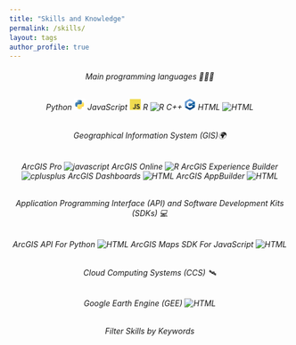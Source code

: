 ```yaml
---
title: "Skills and Knowledge"
permalink: /skills/
layout: tags
author_profile: true
---
```


<h6 align="center">Main programming languages 👨🏽‍💻 </h6>
<h6 align="center">
Python <img src="https://raw.githubusercontent.com/devicons/devicon/master/icons/python/python-original.svg" alt="python" width="20" height="20"/> 
JavaScript <img src="https://raw.githubusercontent.com/devicons/devicon/master/icons/javascript/javascript-original.svg" alt="javascript" width="20" height="20"/> 
R <img src="https://upload.wikimedia.org/wikipedia/commons/1/1b/R_logo.svg" alt="R" width="20" height="20"/> 
C++ <img src="https://raw.githubusercontent.com/devicons/devicon/master/icons/cplusplus/cplusplus-original.svg" alt="C++" width="20" height="20"/> 
HTML <img src="https://upload.wikimedia.org/wikipedia/commons/6/61/HTML5_logo_and_wordmark.svg" alt="HTML" width="20" height="20"/> 
</h6>

<h6 align="center">Geographical Information System (GIS)🌍 </h6>
<h6 align="center">
ArcGIS Pro <img src="https://upload.wikimedia.org/wikipedia/en/thumb/f/f6/Arcgis_Pro_logo.svg/800px-Arcgis_Pro_logo.svg.png" alt="javascript" width="20" height="20"/>
ArcGIS Online <img src="https://www.aeroterra.com/content/dam/esrisites/en-us/arcgis/products/arcgis-online/assets/arcgis-online-product-logo-icon.png" alt="R" width="20" height="20"/> 
ArcGIS Experience Builder <img src="https://www.esri.com/content/dam/esrisites/en-us/common/icons/product-logos/ArcGIS_Experience_Builder_220.png" alt="cplusplus" width="20" height="20"/> 
ArcGIS Dashboards <img src="https://www.esri.com/content/dam/esrisites/en-us/common/icons/product-logos/arcgis-dashboards.png" alt="HTML" width="20" height="20"/>  
ArcGIS AppBuilder <img src="https://www.aeroterra.com/content/dam/esrisites/en-us/common/icons/product-logos/WebAppBuilder.png" alt="HTML" width="20" height="20"/> 
</h6>

<h6 align="center">Application Programming Interface (API) and Software Development Kits (SDKs) 💻 </h6>
<h6 align="center">
ArcGIS API For Python <img src="https://www.esri.com/content/dam/esrisites/en-us/common/icons/product-logos/APIforPython.png" alt="HTML" width="20" height="20"/> 
ArcGIS Maps SDK For JavaScript <img src="https://github.com/user-attachments/assets/07c3cd36-3660-4e64-89ec-ca42339b3294" alt="HTML" width="20" height="20"/> 
</h6>

<h6 align="center">Cloud Computing Systems (CCS) 🛰 </h6>
<h6 align="center">
Google Earth Engine (GEE) <img src="https://images.icon-icons.com/1508/PNG/512/googleearth-engine_104576.png" alt="HTML" width="20" height="20"/> 
</h6>

<h6 align="center"> Filter Skills by Keywords </h6>
